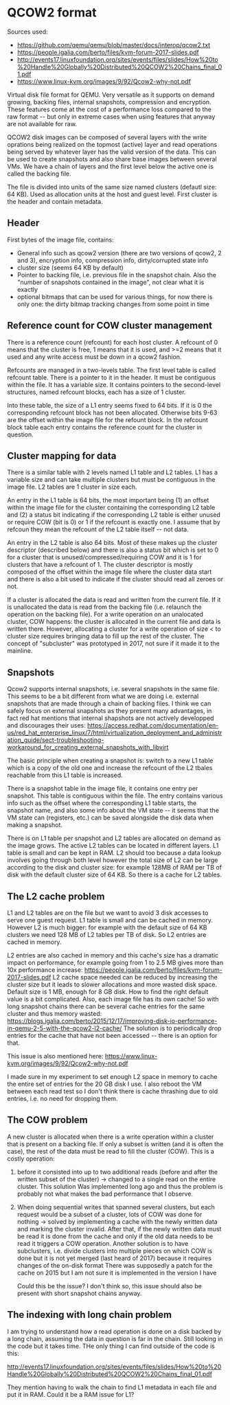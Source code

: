 # QCOW2 format

Sources used:
- https://github.com/qemu/qemu/blob/master/docs/interop/qcow2.txt
- https://people.igalia.com/berto/files/kvm-forum-2017-slides.pdf
- http://events17.linuxfoundation.org/sites/events/files/slides/How%20to%20Handle%20Globally%20Distributed%20QCOW2%20Chains_final_01.pdf
- https://www.linux-kvm.org/images/9/92/Qcow2-why-not.pdf


Virtual disk file format for QEMU. Very versatile as it supports on demand
growing, backing files, internal snapshots, compression and encryption. These
features come at the cost of a performance loss compared to the raw format --
but only in extreme cases when using features that anyway are not available for
raw.

QCOW2 disk images can be composed of several layers with the write oprations
being realized on the topmost (active) layer and read operations being served
by whatever layer has the valid version of the data. This can be used to create
snapshots and also share base images between several VMs. We have a chain of
layers and the first level below the active one is called the backing file.

The file is divided into units of the same size named clusters (defautl size:
64 KB). Used as allocation units at the host and guest level. First cluster is
the header and contain metadata.

## Header

First bytes of the image file, contains:
- General info such as qcow2 version (there are two versions of qcow2, 2 and
  3), encryption info, compression info, dirty/corrupted state info
- cluster size (seems 64 KB by default)
- Pointer to backing file, i.e. previous file in the snapshot chain. Also the
  "number of snapshots contained in the image", not clear what it is exactly
- optional bitmaps that can be used for various things, for now there is only
  one: the dirty bitmap tracking changes from some point in time

## Reference count for COW cluster management

There is a reference count (refcount) for each host cluster. A refcount of 0
means that the cluster is free, 1 means that it is used, and >=2 means that it
used and any write access must be down in a qcow2 fashion.

Refcounts are managed in a two-levels table. The first level table is called
refcount table. There is a pointer to it in the header. It must be contiguous
within the file. It has a variable size. It contains pointers to the
second-level structures, named  refcount blocks, each has a size of 1 cluster.

Into these table, the size of a L1 entry seems fixed to 64 bits. If it is 0 the
corresponding refcount block has not been allocated. Otherwise bits 9-63 are
the offset within the image file for the refount block. In the refcount block
table each entry contains the reference count for the cluster in question.

## Cluster mapping for data

There is a similar table with 2 levels named L1 table and L2 tables. L1 has a
variable size and can take multiple clusters but must be contiguous in the
image file. L2 tables are 1 cluster in size each.

An entry in the L1 table is 64 bits, the most important being (1)
an offset within the image file for the cluster containing the corresponding L2
table and (2) a status bit indicating if the corresponding L2 table is either
unused or require COW (bit is 0) or 1 if the refcount is exactly one. I assume
that by refcoun they mean the refcount of the L2 table itself -- not data.

An entry in the L2 table is also 64 bits. Most of these makes up the cluster
descriptor (described below) and there is also a status bit which is set to
0 for a cluster that is unused/compressed/requiring COW and it is 1 for
clusters that have a refcount of 1. The cluster descriptor is mostly composed
of the offset within the image file where the cluster data start and there is
also a bit used to indicate if the cluster should read all zeroes or not.

If a cluster is allocated the data is read and written from the current file.
If it is unallocated the data is read from the backing file (i.e. relaunch the
operation on the backing file). For a write operation on an unalocated cluster,
COW happens: the cluster is allocated in the current file and data is written
there. However, allocating a cluster for a write operation of size < to cluster
size requires bringing data to fill up the rest of the cluster. The concept of
"subcluster" was prototyped in 2017, not sure if it made it to the mainline.

## Snapshots

Qcow2 supports internal snapshots, i.e. several snapshots in the same file.
This seems to be a bit different from what we are doing i.e. external snapshots
that are made through a chain of backing files. I think we can safely focus on
external snapshots as they present many advantages, in fact red hat mentions
that internal shapshots are not actively developped and discourages their uses:
https://access.redhat.com/documentation/en-us/red_hat_enterprise_linux/7/html/virtualization_deployment_and_administration_guide/sect-troubleshooting-workaround_for_creating_external_snapshots_with_libvirt

The basic principle when creating a snapshot is: switch to a new L1 table which
is a copy of the old one and increase the refcount of the L2 tbales reachable
from this L1 table is increased.

There is a snapshot table in the image file, it contains one entry per
snapshot. This table is contiguous within the file. The entry contains various
info such as the offset where the corresponding L1 table starts, the snapshot
name, and also some info about the VM state -- it seems that the VM state can
(registers, etc.) can be saved alongside the disk data when making a snapshot.

There is on L1 table per snapshot and L2 tables are allocated on demand as the
image grows. The active L2 tables can be located in different layers. L1 table
is small and can be kept in RAM. L2 should too because a data lookup involves
going through both level however the total size of L2 can be large according
to the disk and cluster size: for example 128MB of RAM per TB of disk with the
default cluster size of 64 KB. So there is a cache for L2 tables.

## The L2 cache problem

L1 and L2 tables are on the file but we want to avoid 3 disk accesses to serve
one guest request. L1 table is small and can be cached in memory. However L2
is much bigger: for example with the default size of 64 KB clusters we need
128 MB of L2 tables per TB of disk. So L2 entries are cached in memory.

L2 entries are also cached in memory and this cache's size has a dramatic
impact on performance, for example going from 1 to 2.5 MB gives more than 10x
performance increase:
https://people.igalia.com/berto/files/kvm-forum-2017-slides.pdf 
L2 cache space
needed can be reduced by increasing the cluster size but it leads to slower
allocations and more wasted disk space. Default size is 1 MB, enough for 8 GB
disk. How to find the right default value is a bit complicated. Also, each
image file has its own cache! So with long snapshot chains there can be several
cache entries for the same cluster and thus memory wasted:
https://blogs.igalia.com/berto/2015/12/17/improving-disk-io-performance-in-qemu-2-5-with-the-qcow2-l2-cache/
The solution is to periodically drop entries for the cache that have not been
accessed -- there is an option for that.

This issue is also mentioned here:
https://www.linux-kvm.org/images/9/92/Qcow2-why-not.pdf

I made sure in my experiment to set enough L2 space in memory to cache the
entire set of entries for the 20 GB disk I use. I also reboot the VM between
each read test so I don't think there is cache thrashing due to old entries,
i.e. no need for dropping them.

## The COW problem

A new cluster is allocated when there is a write operation within a cluster
that is present on a backing file. If only a subset is written (and it is often
the case), the rest of the data must be read to fill the cluster (COW). This is
a costly operation:

1) before it consisted into up to two additional reads (before and after the
   written subset of the cluster) -> changed to a single read on the entire
   cluster. 
   This solution Was implemented long ago and thus the problem is probably not
   what makes the bad performance that I observe.

2) When doing sequential writes that spanned several clusters, but each request
   would be a subset of a cluster, lots of COW was done for nothing -> solved
   by implementing a cache with the newly written data and marking the cluster
   invalid. After that, if the newly written data must be read it is done from
   the cache and only if the old data needs to be read it triggers a COW
   operation. Another solution is to have subclusters, i.e. divide clusters
   into multiple pieces on which COW is done but it is not yet merged (last
   heard of 2017) because it requires changes of the on-disk format
   There was supposedly a patch for the cache on 2015 but I am not sure it is
   implemented in the version I have
   
   Could this be the issue? I don't think so, this issue should also be present
   with short snapshot chains anyway.

## The indexing with long chain problem

I am trying to understand how a read operation is done on a disk backed by a
long chain, assuming the data in question is far in the chain. Still looking in
the code but it takes time. THe only thing I can find outside of the code is
this:

http://events17.linuxfoundation.org/sites/events/files/slides/How%20to%20Handle%20Globally%20Distributed%20QCOW2%20Chains_final_01.pdf

They mention having to walk the chain to find L1 metadata in each file and put
it in RAM. Could it be a RAM issue for L1? 
